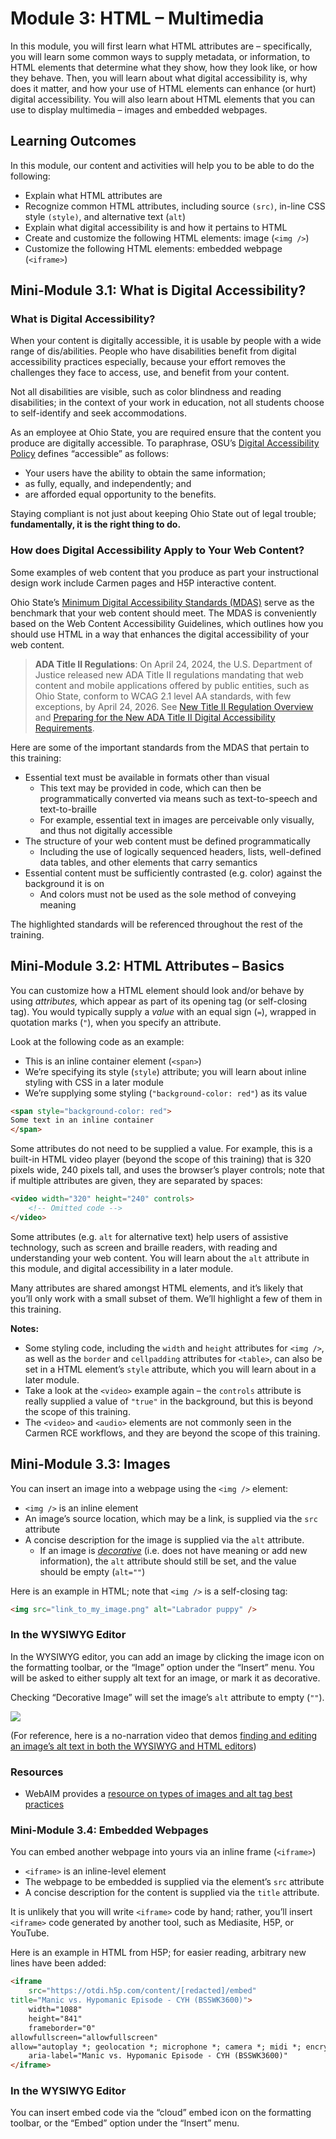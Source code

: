 # Module 3: HTML – Multimedia

In this module, you will first learn what HTML attributes are – specifically, you will learn some common ways to supply metadata, or information, to HTML elements that determine what they show, how they look like, or how they behave. Then, you will learn about what digital accessibility is, why does it matter, and how your use of HTML elements can enhance (or hurt) digital accessibility. You will also learn about HTML elements that you can use to display multimedia – images and embedded webpages.

## Learning Outcomes

In this module, our content and activities will help you to be able to do the following:

- Explain what HTML attributes are
- Recognize common HTML attributes, including source `(src)`, in-line CSS style `(style)`, and alternative text (`alt`)
- Explain what digital accessibility is and how it pertains to HTML
- Create and customize the following HTML elements: image (`<img />`)
- Customize the following HTML elements: embedded webpage (`<iframe>`)

## Mini-Module 3.1: What is Digital Accessibility? 

### What is Digital Accessibility?

When your content is digitally accessible, it is usable by people with a wide range of dis/abilities. People who have disabilities benefit from digital accessibility practices especially, because your effort removes the challenges they face to access, use, and benefit from your content.

Not all disabilities are visible, such as color blindness and reading disabilities; in the context of your work in education, not all students choose to self-identify and seek accommodations.

As an employee at Ohio State, you are required ensure that the content you produce are digitally accessible. To paraphrase, OSU’s [Digital Accessibility Policy](https://das.osu.edu/sites/default/files/2020/11/policy-final-digital-accessibility-20210518.pdf) defines “accessible” as follows:

- Your users have the ability to obtain the same information;
- as fully, equally, and independently; and
- are afforded equal opportunity to the benefits.

Staying compliant is not just about keeping Ohio State out of legal trouble; **fundamentally, it is the right thing to do.**

### How does Digital Accessibility Apply to Your Web Content?

Some examples of web content that you produce as part your instructional design work include Carmen pages and H5P interactive content.

Ohio State’s [Minimum Digital Accessibility Standards (MDAS)](https://accessibility.osu.edu/digital-accessibility-policy/minimum-digital-accessibility-standards/) serve as the benchmark that your web content should meet. The MDAS is conveniently based on the Web Content Accessibility Guidelines, which outlines how you should use HTML in a way that enhances the digital accessibility of your web content.

> **ADA Title II Regulations**: On April 24, 2024, the U.S. Department of Justice released new ADA Title II regulations mandating that web content and mobile applications offered by public entities, such as Ohio State, conform to WCAG 2.1 level AA standards, with few exceptions, by April 24, 2026. See [New Title II Regulation Overview](https://accessibility.osu.edu/title-ii) and [Preparing for the New ADA Title II Digital Accessibility Requirements](https://accessibility.osu.edu/title-ii/how-to-prepare).

Here are some of the important standards from the MDAS that pertain to this training:

- Essential text must be available in formats other than visual
    - This text may be provided in code, which can then be programmatically converted via means such as text-to-speech and text-to-braille
    - For example, essential text in images are perceivable only visually, and thus not digitally accessible
- The structure of your web content must be defined programmatically
    - Including the use of logically sequenced headers, lists, well-defined data tables, and other elements that carry semantics
- Essential content must be sufficiently contrasted (e.g. color) against the background it is on
    - And colors must not be used as the sole method of conveying meaning

The highlighted standards will be referenced throughout the rest of the training.

## Mini-Module 3.2: HTML Attributes – Basics

You can customize how a HTML element should look and/or behave by using _attributes,_ which appear as part of its opening tag (or self-closing tag). You would typically supply a _value_ with an equal sign (`=`), wrapped in quotation marks (`"`), when you specify an attribute.

Look at the following code as an example:

- This is an inline container element (`<span>`)
- We’re specifying its style (`style`) attribute; you will learn about inline styling with CSS in a later module
- We’re supplying some styling (`"background-color: red"`) as its value

```html
<span style="background-color: red">
Some text in an inline container
</span>
```

Some attributes do not need to be supplied a value. For example, this is a built-in HTML video player (beyond the scope of this training) that is 320 pixels wide, 240 pixels tall, and uses the browser’s player controls; note that if multiple attributes are given, they are separated by spaces:

```html
<video width="320" height="240" controls>
    <!-- Omitted code -->
</video>
```

Some attributes (e.g. `alt` for alternative text) help users of assistive technology, such as screen and braille readers, with reading and understanding your web content. You will learn about the `alt` attribute in this module, and digital accessibility in a later module.

Many attributes are shared amongst HTML elements, and it’s likely that you’ll only work with a small subset of them. We’ll highlight a few of them in this training.

**Notes:**

- Some styling code, including the `width` and `height` attributes for `<img />`, as well as the `border` and `cellpadding` attributes for `<table>`, can also be set in a HTML element’s `style` attribute, which you will learn about in a later module.
- Take a look at the `<video>` example again – the `controls` attribute is really supplied a value of `"true"` in the background, but this is beyond the scope of this training.
- The `<video>` and `<audio>` elements are not commonly seen in the Carmen RCE workflows, and they are beyond the scope of this training.

## Mini-Module 3.3: Images

You can insert an image into a webpage using the `<img />` element:

- `<img />` is an inline element
- An image’s source location, which may be a link, is supplied via the `src` attribute
- A concise description for the image is supplied via the `alt` attribute.
    - If an image is [_decorative_](https://www.w3.org/WAI/tutorials/images/decorative/) (i.e. does not have meaning or add new information), the `alt` attribute should still be set, and the value should be empty (`alt=""`)

Here is an example in HTML; note that `<img />` is a self-closing tag:

```html
<img src="link_to_my_image.png" alt="Labrador puppy" />
```

### In the WYSIWYG Editor

In the WYSIWYG editor, you can add an image by clicking the image icon on the formatting toolbar, or the “Image” option under the “Insert” menu. You will be asked to either supply alt text for an image, or mark it as decorative.

Checking “Decorative Image” will set the image’s `alt` attribute to empty (`""`).

![](../images/html-css/Carmen-RCE-insert-image.png)

(For reference, here is a no-narration video that demos [finding and editing an image’s alt text in both the WYSIWYG and HTML editors](https://mediasite.osu.edu/Mediasite/Play/b5152eb7861e4d58a2f557d20958da681d))

### Resources

- WebAIM provides a [resource on types of images and alt tag best practices](https://webaim.org/techniques/alttext/)

### Mini-Module 3.4: Embedded Webpages

You can embed another webpage into yours via an inline frame (`<iframe>`)

- `<iframe>` is an inline-level element
- The webpage to be embedded is supplied via the element’s `src` attribute
- A concise description for the content is supplied via the `title` attribute.

It is unlikely that you will write `<iframe>` code by hand; rather, you’ll insert `<iframe>` code generated by another tool, such as Mediasite, H5P, or YouTube.

Here is an example in HTML from H5P; for easier reading, arbitrary new lines have been added:

```html
<iframe
    src="https://otdi.h5p.com/content/[redacted]/embed"
title="Manic vs. Hypomanic Episode - CYH (BSSWK3600)">
    width="1088"
    height="841"
    frameborder="0"
allowfullscreen="allowfullscreen"
allow="autoplay *; geolocation *; microphone *; camera *; midi *; encrypted-media *"
    aria-label="Manic vs. Hypomanic Episode - CYH (BSSWK3600)"
</iframe>
```

### In the WYSIWYG Editor

You can insert embed code via the “cloud” embed icon on the formatting toolbar, or the “Embed” option under the “Insert” menu.
